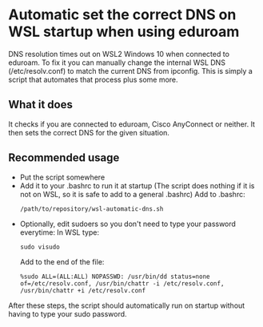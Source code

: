# Automatic set the correct DNS on WSL startup when using eduroam

DNS resolution times out on WSL2 Windows 10 when connected to eduroam. To fix it you can manually change the internal WSL DNS (/etc/resolv.conf) to match the current DNS from ipconfig. This is simply a script that automates that process plus some more.

## What it does
It checks if you are connected to eduroam, Cisco AnyConnect or neither. It then sets the correct DNS for the given situation. 

## Recommended usage
- Put the script somewhere
- Add it to your .bashrc to run it at startup (The script does nothing if it is not on WSL, so it is safe to add to a general .bashrc)
  Add to .bashrc:
  ```
  /path/to/repository/wsl-automatic-dns.sh
  ```
- Optionally, edit sudoers so you don't need to type your password everytime:
  In WSL type:
  ```
  sudo visudo
  ```
  Add to the end of the file:
  ```
  %sudo ALL=(ALL:ALL) NOPASSWD: /usr/bin/dd status=none of=/etc/resolv.conf, /usr/bin/chattr -i /etc/resolv.conf, /usr/bin/chattr +i /etc/resolv.conf
  ``` 

After these steps, the script should automatically run on startup without having to type your sudo password.
